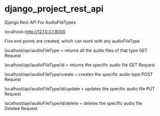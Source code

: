 # django_project_rest_api
Django Rest API For AudioFileTypes
 
 localhost=http://127.0.0.1:8000
 
 Five end points are created, which can work with any audioFileType

   localhost/api/audioFileType  = returns all the audio files of that type     GET Request

   localhost/api/audioFileType/id = returns the specific audio file            GET Request

   localhost/api/audioFileType/create = creates the specific audio type        POST Request

   localhost/api/audioFileType/id/update  = updates the specific audio file    PUT Request

   localhost/api/audioFileType/id/delete = deletes the specific audio file     Deletee Request
 
 
 
 


